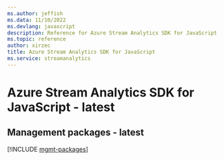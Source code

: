 ```yaml
---
ms.author: jeffish
ms.data: 11/10/2022
ms.devlang: javascript
description: Reference for Azure Stream Analytics SDK for JavaScript
ms.topic: reference
author: xirzec
title: Azure Stream Analytics SDK for JavaScript
ms.service: streamanalytics
---
```

# Azure Stream Analytics SDK for JavaScript - latest

## Management packages - latest
[!INCLUDE [mgmt-packages](stream-analytics-mgmt-index.md)]